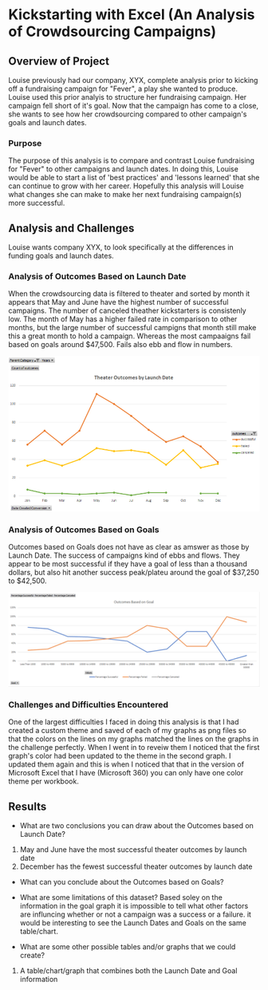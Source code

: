 # Kickstarting with Excel (An Analysis of Crowdsourcing Campaigns)

## Overview of Project
Louise previously had our company, XYX, complete analysis prior to kicking off a fundraising campaign for "Fever", a play she wanted to produce. Louise used this prior analyis to structure her fundraising campaign. Her campaign fell short of it's goal. Now that the campaign has come to a close, she wants to see how her crowdsourcing compared to other campaign's goals and launch dates.

### Purpose
The purpose of this analysis is to compare and contrast Louise fundraising for "Fever" to other campaigns and launch dates. In doing this, Louise would be able to start a list of 'best practices' and 'lessons learned' that she can continue to grow with her career. Hopefully this analysis will Louise what changes she can make to make her next fundraising campaign(s) more successful.

## Analysis and Challenges
Louise wants company XYX, to look specifically at the differences in funding goals and launch dates. 

### Analysis of Outcomes Based on Launch Date
When the crowdsourcing data is filtered to theater and sorted by month it appears that May and June have the highest number of successful campaigns. The number of canceled theather kickstarters is consistenly low. The month of May has a higher failed rate in comparison to other months, but the large number of successful campigns that month still make this a great month to hold a campaign. Whereas the most campaaigns fail based on goals around $47,500. Fails also ebb and flow in numbers.

![Theater_Outcomes_vs_Launch.png](https://github.com/AprilVilmin/Kickstarter-Analysis/blob/main/Theater_Outcomes_vs_Launch.png)

### Analysis of Outcomes Based on Goals
Outcomes based on Goals does not have as clear as amswer as those by Launch Date. The success of campaigns kind of ebbs and flows. They appear to be most successful if they have a goal of less than a thousand dollars, but also hit another success peak/plateu around the goal of $37,250 to $42,500.

![Outcomes_vs_Goals.png](https://github.com/AprilVilmin/Kickstarter-Analysis/blob/main/Outcomes_vs_Goals.png)

### Challenges and Difficulties Encountered
One of the largest difficulties I faced in doing this analysis is that I had created a custom theme and saved of each of my graphs as png files so that the colors on the lines on my graphs matched the lines on the graphs in the challenge perfectly. When I went in to reveiw them I noticed that the first graph's color had been updated to the theme in the second graph. I updated them again and this is when I noticed that that in the version of Microsoft Excel that I have (Microsoft 360) you can only have one color theme per workbook. 

## Results

- What are two conclusions you can draw about the Outcomes based on Launch Date?
1. May and June have the most successful theater outcomes by launch date
2. December has the fewest successful theater outcomes by launch date

- What can you conclude about the Outcomes based on Goals?

- What are some limitations of this dataset?
Based soley on the information in the goal graph it is impossible to tell what other factors are influncing whether or not a campaign was a success or a failure. it would be interesting to see the Launch Dates and Goals on the same table/chart.

- What are some other possible tables and/or graphs that we could create?
1. A table/chart/graph that combines both the Launch Date and Goal information

